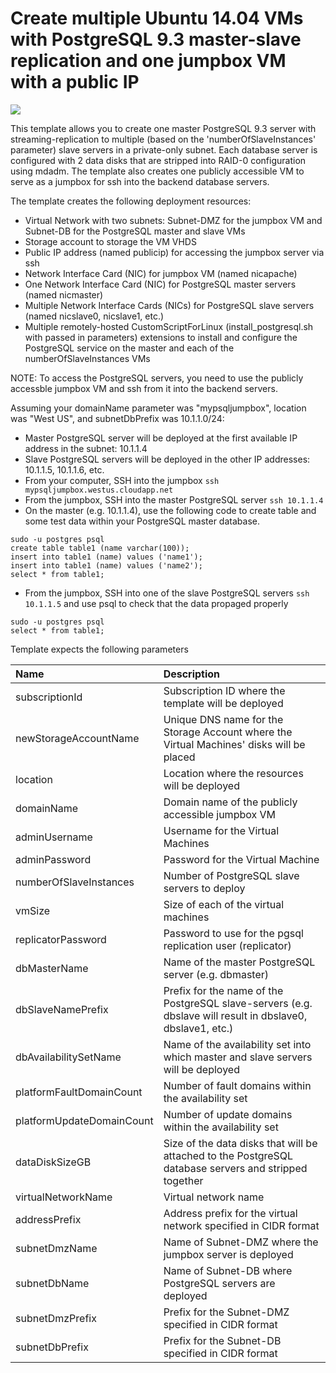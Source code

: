 # Create multiple Ubuntu 14.04 VMs with PostgreSQL 9.3 master-slave replication and one jumpbox VM with a public IP

<a href="https://azuredeploy.net/" target="_blank">
    <img src="http://azuredeploy.net/deploybutton.png"/>
</a>

This template allows you to create one master PostgreSQL 9.3 server with streaming-replication to multiple (based on the 'numberOfSlaveInstances' parameter) slave servers in a private-only subnet. Each database server is configured with 2 data disks that are stripped into RAID-0 configuration using mdadm. The template also creates one publicly accessible VM to serve as a jumpbox for ssh into the backend database servers.

The template creates the following deployment resources:
* Virtual Network with two subnets: Subnet-DMZ for the jumpbox VM and Subnet-DB for the PostgreSQL master and slave VMs
* Storage account to storage the VM VHDS
* Public IP address (named publicip) for accessing the jumpbox server via ssh
* Network Interface Card (NIC) for jumpbox VM (named nicapache)
* One Network Interface Card (NIC) for PostgreSQL master servers (named nicmaster)
* Multiple Network Interface Cards (NICs) for PostgreSQL slave servers (named nicslave0, nicslave1, etc.)
* Multiple remotely-hosted CustomScriptForLinux (install_postgresql.sh with passed in parameters) extensions to install and configure the PostgreSQL service on the master and each of the numberOfSlaveInstances VMs

NOTE: To access the PostgreSQL servers, you need to use the publicly accessble jumpbox VM and ssh from it into the backend servers.

Assuming your domainName parameter was "mypsqljumpbox", location was "West US", and subnetDbPrefix was 10.1.1.0/24:
* Master PostgreSQL server will be deployed at the first available IP address in the subnet: 10.1.1.4
* Slave PostgreSQL servers will be deployed in the other IP addresses: 10.1.1.5, 10.1.1.6, etc.
* From your computer, SSH into the jumpbox `ssh mypsqljumpbox.westus.cloudapp.net`
* From the jumpbox, SSH into the master PostgreSQL server `ssh 10.1.1.4`
* On the master (e.g. 10.1.1.4), use the following code to create table and some test data within your PostgreSQL master database.

```
sudo -u postgres psql
create table table1 (name varchar(100));
insert into table1 (name) values ('name1');
insert into table1 (name) values ('name2');
select * from table1;
```

* From the jumpbox, SSH into one of the slave PostgreSQL servers `ssh 10.1.1.5` and use psql to check that the data propaged properly

```
sudo -u postgres psql
select * from table1;
```

Template expects the following parameters

| Name   | Description    |
|:--- |:---|
| subscriptionId  | Subscription ID where the template will be deployed |
| newStorageAccountName  | Unique DNS name for the Storage Account where the Virtual Machines' disks will be placed |
| location | Location where the resources will be deployed |
| domainName | Domain name of the publicly accessible jumpbox VM |
| adminUsername  | Username for the Virtual Machines  |
| adminPassword  | Password for the Virtual Machine  |
| numberOfSlaveInstances  | Number of PostgreSQL slave servers to deploy |
| vmSize | Size of each of the virtual machines |
| replicatorPassword | Password to use for the pgsql replication user (replicator) |
| dbMasterName | Name of the master PostgreSQL server (e.g. dbmaster) |
| dbSlaveNamePrefix | Prefix for the name of the PostgreSQL slave-servers (e.g. dbslave will result in dbslave0, dbslave1, etc.) |
| dbAvailabilitySetName | Name of the availability set into which master and slave servers will be deployed |
| platformFaultDomainCount | Number of fault domains within the availability set |
| platformUpdateDomainCount | Number of update domains within the availability set |
| dataDiskSizeGB | Size of the data disks that will be attached to the PostgreSQL database servers and stripped together |
| virtualNetworkName | Virtual network name |
| addressPrefix | Address prefix for the virtual network specified in CIDR format |
| subnetDmzName | Name of Subnet-DMZ where the jumpbox server is deployed |
| subnetDbName | Name of Subnet-DB where PostgreSQL servers are deployed |
| subnetDmzPrefix | Prefix for the Subnet-DMZ specified in CIDR format |
| subnetDbPrefix | Prefix for the Subnet-DB specified in CIDR format |
